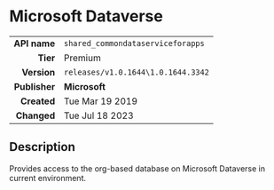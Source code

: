 # Microsoft Dataverse
| | |
|-:|-|
|**API name**|`shared_commondataserviceforapps`|
|**Tier**|Premium|
|**Version**|`releases/v1.0.1644\1.0.1644.3342`|
|**Publisher**|**Microsoft**|
|**Created**|Tue Mar 19 2019|
|**Changed**|Tue Jul 18 2023|

## Description
Provides access to the org-based database on Microsoft Dataverse in current environment.
